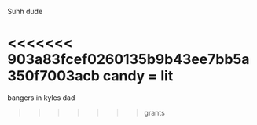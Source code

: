 Suhh dude

<<<<<<< 903a83fcef0260135b9b43ee7bb5a350f7003acb
candy = lit
=======
bangers in kyles dad
>>>>>>> grants
